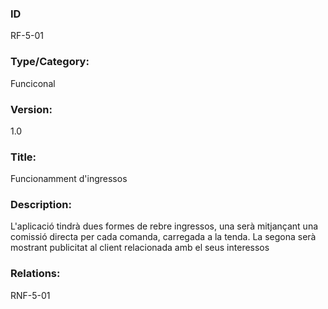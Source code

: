 ### ID

RF-5-01

### Type/Category:

Funciconal

### Version:

1.0

### Title:

Funcionamment d'ingressos

### Description:

L'aplicació tindrà dues formes de rebre ingressos, una serà mitjançant una comissió directa per cada comanda, carregada a la tenda. La segona serà mostrant publicitat al client relacionada amb el seus interessos

### Relations:

RNF-5-01
